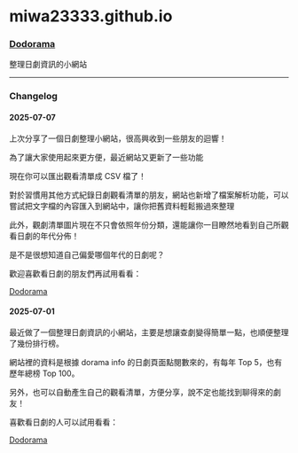 # miwa23333.github.io

### [Dodorama](https://miwa23333.github.io/dodorama/)

整理日劇資訊的小網站

---

### Changelog


#### **2025-07-07**

上次分享了一個日劇整理小網站，很高興收到一些朋友的迴響！

為了讓大家使用起來更方便，最近網站又更新了一些功能

現在你可以匯出觀看清單成 CSV 檔了！

對於習慣用其他方式紀錄日劇觀看清單的朋友，網站也新增了檔案解析功能，可以嘗試把文字檔的內容匯入到網站中，讓你把舊資料輕鬆搬過來整理

此外，觀劇清單圖片現在不只會依照年份分類，還能讓你一目瞭然地看到自己所觀看日劇的年代分佈！

是不是很想知道自己偏愛哪個年代的日劇呢？

歡迎喜歡看日劇的朋友們再試用看看：

[Dodorama](https://miwa23333.github.io/dodorama/)

#### **2025-07-01**

最近做了一個整理日劇資訊的小網站，主要是想讓查劇變得簡單一點，也順便整理了幾份排行榜。

網站裡的資料是根據 dorama info 的日劇頁面點閱數來的，有每年 Top 5，也有歷年總榜 Top 100。

另外，也可以自動產生自己的觀看清單，方便分享，說不定也能找到聊得來的劇友！

喜歡看日劇的人可以試用看看：

[Dodorama](https://miwa23333.github.io/dodorama/)